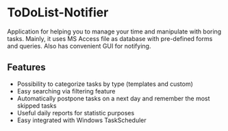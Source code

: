 # ToDoList-Notifier
Application for helping you to manage your time and manipulate with boring tasks.
Mainly, it uses MS Access file as database with pre-defined forms and queries. Also has convenient GUI for notifying.

## Features
- Possibility to categorize tasks by type (templates and custom)
- Easy searching via filtering feature
- Automatically postpone tasks on a next day and remember the most skipped tasks
- Useful daily reports for statistic purposes
- Easy integrated with Windows TaskScheduler
